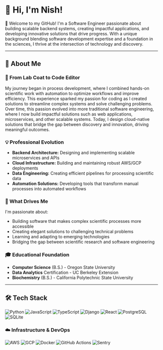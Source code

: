 # 👋 Hi, I'm Nish!  

🌟 Welcome to my GitHub! I'm a Software Engineer passionate about building scalable backend systems, creating impactful applications, and developing innovative solutions that drive progress. With a unique background blending software development expertise and a foundation in the sciences, I thrive at the intersection of technology and discovery.

---

## 🚀 About Me  

### 🔬 From Lab Coat to Code Editor
My journey began in process development, where I combined hands-on scientific work with automation to optimize workflows and improve efficiency. This experience sparked my passion for coding as I created solutions to streamline complex systems and solve challenging problems. Over time, this passion evolved into more traditional software engineering, where I now build impactful solutions such as web applications, microservices, and other scalable systems. Today, I design cloud-native solutions that bridge the gap between discovery and innovation, driving meaningful outcomes.

### 💡 Professional Evolution
- **Backend Architecture:** Designing and implementing scalable microservices and APIs
- **Cloud Infrastructure:** Building and maintaining robust AWS/GCP deployments
- **Data Engineering:** Creating efficient pipelines for processing scientific data
- **Automation Solutions:** Developing tools that transform manual processes into automated workflows

### 🎯 What Drives Me
I'm passionate about:
- Building software that makes complex scientific processes more accessible
- Creating elegant solutions to challenging technical problems
- Learning and adapting to emerging technologies
- Bridging the gap between scientific research and software engineering

### 🎓 Educational Foundation  
- **Computer Science** (B.S.) - Oregon State University
- **Data Analytics** Certification - UC Berkeley Extension
- **Biochemistry** (B.S.) - California Polytechnic State University

---

## 🛠️ Tech Stack
![Python](https://img.shields.io/badge/-Python-3776AB?style=flat&logo=python&logoColor=white) ![JavaScript](https://img.shields.io/badge/-JavaScript-F7DF1E?style=flat&logo=javascript&logoColor=black) ![TypeScript](https://img.shields.io/badge/-TypeScript-007ACC?style=flat&logo=typescript&logoColor=white) ![Django](https://img.shields.io/badge/-Django-092E20?style=flat&logo=django&logoColor=white) ![React](https://img.shields.io/badge/-React-61DAFB?style=flat&logo=react&logoColor=black) ![PostgreSQL](https://img.shields.io/badge/-PostgreSQL-4169E1?style=flat&logo=postgresql&logoColor=white) ![SQLite](https://img.shields.io/badge/-SQLite-003B57?style=flat&logo=sqlite&logoColor=white)

### ☁️ Infrastructure & DevOps
![AWS](https://img.shields.io/badge/-AWS-232F3E?style=flat&logo=amazon-aws&logoColor=white) ![GCP](https://img.shields.io/badge/-GCP-4285F4?style=flat&logo=google-cloud&logoColor=white) ![Docker](https://img.shields.io/badge/-Docker-2496ED?style=flat&logo=docker&logoColor=white) ![GitHub Actions](https://img.shields.io/badge/-GitHub%20Actions-2088FF?style=flat&logo=github-actions&logoColor=white) ![Sentry](https://img.shields.io/badge/-Sentry-362D59?style=flat&logo=sentry&logoColor=white)
